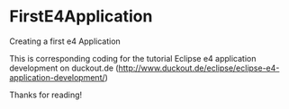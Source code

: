 FirstE4Application
==================

Creating a first e4 Application


This is corresponding coding for the tutorial
Eclipse e4 application development 
on duckout.de (http://www.duckout.de/eclipse/eclipse-e4-application-development/)

Thanks for reading!
